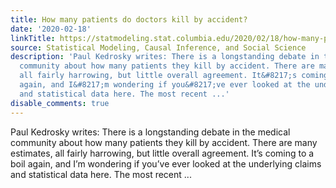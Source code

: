 ```yaml
---
title: How many patients do doctors kill by accident?
date: '2020-02-18'
linkTitle: https://statmodeling.stat.columbia.edu/2020/02/18/how-many-patients-do-doctors-kill-by-accident/
source: Statistical Modeling, Causal Inference, and Social Science
description: 'Paul Kedrosky writes: There is a longstanding debate in the medical
  community about how many patients they kill by accident. There are many estimates,
  all fairly harrowing, but little overall agreement. It&#8217;s coming to a boil
  again, and I&#8217;m wondering if you&#8217;ve ever looked at the underlying claims
  and statistical data here. The most recent ...'
disable_comments: true
---
```

Paul Kedrosky writes: There is a longstanding debate in the medical community about how many patients they kill by accident. There are many estimates, all fairly harrowing, but little overall agreement. It&#8217;s coming to a boil again, and I&#8217;m wondering if you&#8217;ve ever looked at the underlying claims and statistical data here. The most recent ...